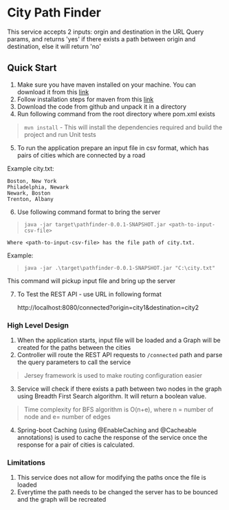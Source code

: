 # City Path Finder

This service accepts 2 inputs: orgin and destination in the URL Query params, and returns 'yes' if there exists a path between origin and destination, else it will return 'no'


## Quick Start
1. Make sure you have maven installed on your machine. You can download it from this [link](https://maven.apache.org/download.cgi)
2. Follow installation steps for maven from this [link](https://maven.apache.org/install.html)
3. Download the code from github and unpack it in a directory
4. Run following command from the root directory where pom.xml exists
>`mvn install` - This will install the dependencies required and build the project and run Unit tests
5. To run the application prepare an input file in csv format, which has pairs of cities which are connected by a road

Example city.txt:

    Boston, New York
    Philadelphia, Newark
    Newark, Boston
    Trenton, Albany

6. Use following command format to bring the server
>`java -jar target\pathfinder-0.0.1-SNAPSHOT.jar <path-to-input-csv-file>`
    
    Where <path-to-input-csv-file> has the file path of city.txt. 

Example: 
>`java -jar .\target\pathfinder-0.0.1-SNAPSHOT.jar "C:\city.txt"`

This command will pickup input file and bring up the server

7. To Test the REST API - use URL in following format

    http://localhost:8080/connected?origin=city1&destination=city2



### High Level Design
1. When the application starts, input file will be loaded and a Graph will be created for the paths between the cities
2. Controller will route the REST API requests to `/connected` path and parse the query parameters to call the service
>Jersey framework is used to make routing configuration easier
3. Service will check if there exists a path between two nodes in the graph using Breadth First Search algorithm. It will return a boolean value.
>Time complexity for BFS algorithm is O(n+e), where n = number of node and e= number of edges
4. Spring-boot Caching (using @EnableCaching and @Cacheable annotations) is used to cache the response of the service once the response for a pair of cities is calculated.


### Limitations
1. This service does not allow for modifying the paths once the file is loaded
2. Everytime the path needs to be changed the server has to be bounced and the graph will be recreated




